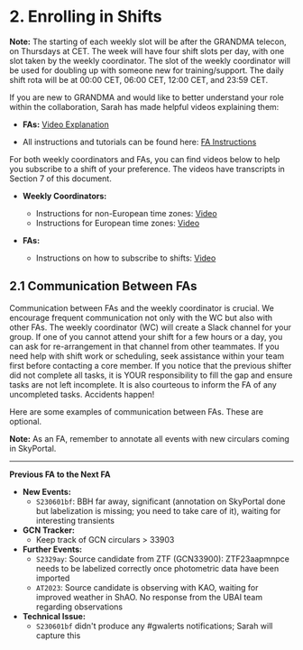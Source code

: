# 2. Enrolling in Shifts

**Note:** The starting of each weekly slot will be after the GRANDMA telecon, on Thursdays at CET. The week will have four shift slots per day, with one slot taken by the weekly coordinator. The slot of the weekly coordinator will be used for doubling up with someone new for training/support. The daily shift rota will be at 00:00 CET, 06:00 CET, 12:00 CET, and 23:59 CET.

If you are new to GRANDMA and would like to better understand your role within the collaboration, Sarah has made helpful videos explaining them:

- **FAs:** [Video Explanation](https://www.youtube.com/watch?v=3LtLRkEGx0w)

- All instructions and tutorials can be found here: [FA Instructions](https://forge.in2p3.fr/projects/grandma/wiki/FAinstruction_)

For both weekly coordinators and FAs, you can find videos below to help you subscribe to a shift of your preference. The videos have transcripts in Section 7 of this document.

- **Weekly Coordinators:**
  - Instructions for non-European time zones: [Video](https://www.youtube.com/watch?v=LPvvChG1Lg8)
  - Instructions for European time zones: [Video](https://www.youtube.com/watch?v=9L1OJ77OI_I)

- **FAs:**
  - Instructions on how to subscribe to shifts: [Video](https://www.youtube.com/watch?v=0QNlvaGl7XY)

## 2.1 Communication Between FAs

Communication between FAs and the weekly coordinator is crucial. We encourage frequent communication not only with the WC but also with other FAs. The weekly coordinator (WC) will create a Slack channel for your group. If one of you cannot attend your shift for a few hours or a day, you can ask for re-arrangement in that channel from other teammates. If you need help with shift work or scheduling, seek assistance within your team first before contacting a core member. If you notice that the previous shifter did not complete all tasks, it is YOUR responsibility to fill the gap and ensure tasks are not left incomplete. It is also courteous to inform the FA of any uncompleted tasks. Accidents happen!

Here are some examples of communication between FAs. These are optional.

**Note:** As an FA, remember to annotate all events with new circulars coming in SkyPortal.

---

**Previous FA to the Next FA**

- **New Events:**
  - `S230601bf`: BBH far away, significant (annotation on SkyPortal done but labelization is missing; you need to take care of it), waiting for interesting transients
- **GCN Tracker:**
  - Keep track of GCN circulars > 33903
- **Further Events:**
  - `S2329ay`: Source candidate from ZTF (GCN33900): ZTF23aapmnpce needs to be labelized correctly once photometric data have been imported
  - `AT2023`: Source candidate is observing with KAO, waiting for improved weather in ShAO. No response from the UBAI team regarding observations
- **Technical Issue:**
  - `S230601bf` didn't produce any #gwalerts notifications; Sarah will capture this

